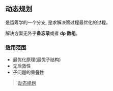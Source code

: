 ## 动态规划
是运筹学的一个分支, 是求解决策过程最优化的过程。

解决方案无外乎**备忘录**或者 **dp 数组**。

### 适用范围
- 最优化原理(最优子结构)
- 无后效性
- 子问题的重叠性

> [动态规划](https://baike.baidu.com/item/%E5%8A%A8%E6%80%81%E8%A7%84%E5%88%92)